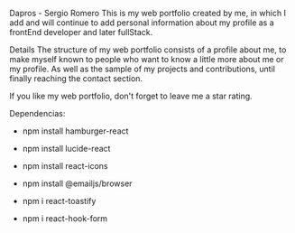 Dapros - Sergio Romero
This is my web portfolio created by me, in which I add and will continue to add personal information about my profile as a frontEnd developer and later fullStack.

Details
The structure of my web portfolio consists of a profile about me, to make myself known to people who want to know a little more about me or my profile. As well as the sample of my projects and contributions, until finally reaching the contact section.

If you like my web portfolio, don't forget to leave me a star rating.

Dependencias:

* npm install hamburger-react

* npm install lucide-react

* npm install react-icons

* npm install @emailjs/browser

* npm i react-toastify

* npm i react-hook-form
